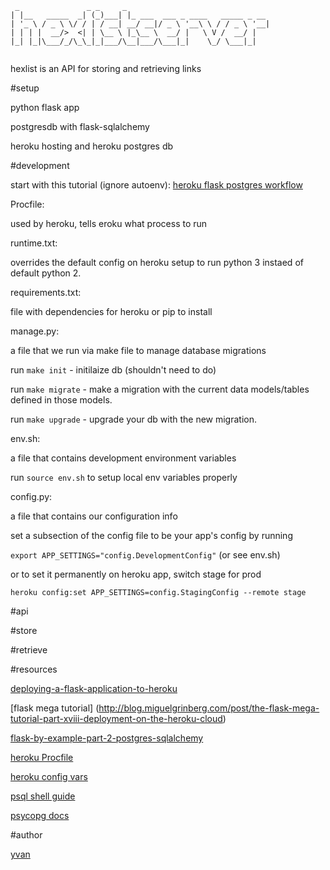 ```
 _               _ _     _
| |__   _____  _| (_)___| |_ ___  ___ _ ____   _____ _ __ 
| '_ \ / _ \ \/ / | / __| __/ __|/ _ \ '__\ \ / / _ \ '__|
| | | |  __/>  <| | \__ \ |_\__ \  __/ |   \ V /  __/ |
|_| |_|\___/_/\_\_|_|___/\__|___/\___|_|    \_/ \___|_|   
                                                        
```

hexlist is an API for storing and retrieving links

#setup

python flask app

postgresdb with flask-sqlalchemy

heroku hosting and heroku postgres db

#development

start with this tutorial (ignore autoenv):
[heroku flask postgres workflow](https://realpython.com/blog/python/flask-by-example-part-1-project-setup/)

Procfile:

used by heroku, tells eroku what process to run

runtime.txt:

overrides the default config on heroku setup to run python 3 instaed of default python 2.

requirements.txt:

file with dependencies for heroku or pip to install

manage.py:

a file that we run via make file to manage database migrations

run `make init` - initilaize db (shouldn't need to do)

run `make migrate` - make a migration with the current data models/tables defined in those models.

run `make upgrade` - upgrade your db with the new migration.

env.sh:

a file that contains development environment variables

run `source env.sh` to setup local env variables properly

config.py:

a file that contains our configuration info

set a subsection of the config file to be your app's config by running

`export APP_SETTINGS="config.DevelopmentConfig"` (or see env.sh)

or to set it permanently on heroku app, switch stage for prod

`heroku config:set APP_SETTINGS=config.StagingConfig --remote stage`

#api

#store

#retrieve

#resources

[deploying-a-flask-application-to-heroku](https://community.nitrous.io/tutorials/deploying-a-flask-application-to-heroku)

[flask mega tutorial] (http://blog.miguelgrinberg.com/post/the-flask-mega-tutorial-part-xviii-deployment-on-the-heroku-cloud)

[flask-by-example-part-2-postgres-sqlalchemy](https://realpython.com/blog/python/flask-by-example-part-2-postgres-sqlalchemy-and-alembic/)

[heroku Procfile](https://devcenter.heroku.com/articles/procfile)

[heroku config vars](https://devcenter.heroku.com/articles/config-vars)

[psql shell guide](http://postgresguide.com/utilities/psql.html)

[psycopg docs](http://initd.org/psycopg/docs/)

#author

[yvan](https://github.com/yvan)
